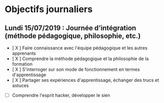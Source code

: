 # Objectifs journaliers

## Lundi 15/07/2019 : Journée d’intégration (méthode pédagogique, philosophie, etc.)


* [ X ] Faire connaissance avec l'équipe pédagogique et les autres apprenants
* [ X ] Comprendre la méthode pédagogique et la philosophie de la formation
* [ X ] S'interroger sur son mode de fonctionnement en termes d'apprentissage
* [ X ] Partager ses expériences d'apprentissage, échanger des trucs et astuces
* [  ] Comprendre l'esprit hacker, développer le sien